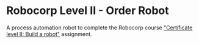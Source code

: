 # Robocorp Level II - Order Robot

A process automation robot to complete the Robocorp course ["Certificate level II: Build a robot"](https://robocorp.com/docs/courses/build-a-robot) assignment.
